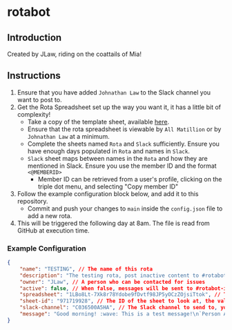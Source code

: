 # rotabot
## Introduction
Created by JLaw, riding on the coattails of Mia!

## Instructions
1. Ensure that you have added `Johnathan Law` to the Slack channel you want to post to.
2. Get the Rota Spreadsheet set up the way you want it, it has a little bit of complexity!
   * Take a copy of the template sheet, available [here](https://docs.google.com/spreadsheets/d/1LBo8Lt-7Xk8r78Ydobe9fDvtf98JP5yOCzZOjsiTtok/edit?usp=sharing).
   * Ensure that the rota spreadsheet is viewable by `All Matillion` or by `Johnathan Law` at a minimum.
   * Complete the sheets named `Rota` and `Slack` sufficiently. Ensure you have enough days populated in `Rota` and names in `Slack`.
   * `Slack` sheet maps between names in the `Rota` and how they are mentioned in Slack. Ensure you use the member ID and the format `<@MEMBERID>`
     * Member ID can be retrieved from a user's profile, clicking on the triple dot menu, and selecting "Copy member ID"
3. Follow the example configuration block below, and add it to this repository.
    * Commit and push your changes to `main` inside the `config.json` file to add a new rota.
4. This will be triggered the following day at 8am. The file is read from GitHub at execution time.

### Example Configuration
```json
{
    "name": "TESTING", // The name of this rota
    "description": "The testing rota, post inactive content to #rotabot-inactive",  // A description of what this rota is for
    "owner": "JLaw", // A person who can be contacted for issues
    "active": false, // When false, messages will be sent to #rotabot-inactive and when active they will be sent to the channel referenced by slack-channel
    "spreadsheet": "1LBo8Lt-7Xk8r78Ydobe9fDvtf98JP5yOCzZOjsiTtok", // The spreadsheet to look at, the value between 'spreadsheets/d/' and '/edit#gid='
    "sheet-id": "971719928", // The ID of the sheet to look at, the value after '/edit#gid=' - note that the first sheet on a spreadsheet is 0.
    "slack-channel": "C036500A5HA", // The Slack channel to send to, you must provide the channel ID and not the name!
    "message": "Good morning! :wave: This is a test message!\n`Person A:` <<2>>\n`Person B:` <<3>>\n`Person C:` <<4>>\n`Person D:` <<5>>\n`Person E:` <<6>>\n`Person F:` <<7>>\n`Person G:` <<8>>\n`Person H:` <<9>>\n\nUpdate rota <https://docs.google.com/spreadsheets/d/1LBo8Lt-7Xk8r78Ydobe9fDvtf98JP5yOCzZOjsiTtok/edit?usp=sharing|here>. "// The message to send, see https://help.zapier.com/hc/en-us/articles/8496025607181
}
```